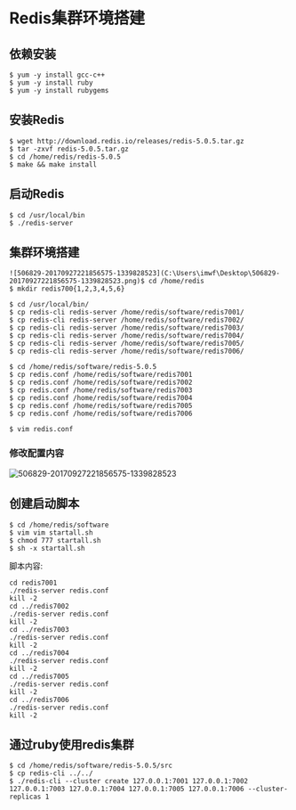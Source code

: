 # Redis集群环境搭建

## 依赖安装

```shell
$ yum -y install gcc-c++
$ yum -y install ruby
$ yum -y install rubygems
```

## 安装Redis

```shell
$ wget http://download.redis.io/releases/redis-5.0.5.tar.gz
$ tar -zxvf redis-5.0.5.tar.gz
$ cd /home/redis/redis-5.0.5
$ make && make install
```

## 启动Redis

```shell
$ cd /usr/local/bin
$ ./redis-server
```

## 集群环境搭建

```shell
![506829-20170927221856575-1339828523](C:\Users\imwf\Desktop\506829-20170927221856575-1339828523.png)$ cd /home/redis
$ mkdir redis700{1,2,3,4,5,6}

$ cd /usr/local/bin/
$ cp redis-cli redis-server /home/redis/software/redis7001/
$ cp redis-cli redis-server /home/redis/software/redis7002/
$ cp redis-cli redis-server /home/redis/software/redis7003/
$ cp redis-cli redis-server /home/redis/software/redis7004/
$ cp redis-cli redis-server /home/redis/software/redis7005/
$ cp redis-cli redis-server /home/redis/software/redis7006/

$ cd /home/redis/software/redis-5.0.5
$ cp redis.conf /home/redis/software/redis7001
$ cp redis.conf /home/redis/software/redis7002
$ cp redis.conf /home/redis/software/redis7003
$ cp redis.conf /home/redis/software/redis7004
$ cp redis.conf /home/redis/software/redis7005
$ cp redis.conf /home/redis/software/redis7006

$ vim redis.conf
```

### 修改配置内容

![506829-20170927221856575-1339828523](C:\Users\imwf\Desktop\506829-20170927221856575-1339828523.png)

## 创建启动脚本

```shell
$ cd /home/redis/software
$ vim vim startall.sh
$ chmod 777 startall.sh
$ sh -x startall.sh
```

脚本内容:

```shell
cd redis7001
./redis-server redis.conf
kill -2
cd ../redis7002
./redis-server redis.conf
kill -2
cd ../redis7003
./redis-server redis.conf
kill -2
cd ../redis7004
./redis-server redis.conf
kill -2
cd ../redis7005
./redis-server redis.conf
kill -2
cd ../redis7006
./redis-server redis.conf
kill -2
```

## 通过ruby使用redis集群

```shell
$ cd /home/redis/software/redis-5.0.5/src
$ cp redis-cli ../../
$ ./redis-cli --cluster create 127.0.0.1:7001 127.0.0.1:7002 127.0.0.1:7003 127.0.0.1:7004 127.0.0.1:7005 127.0.0.1:7006 --cluster-replicas 1
```

